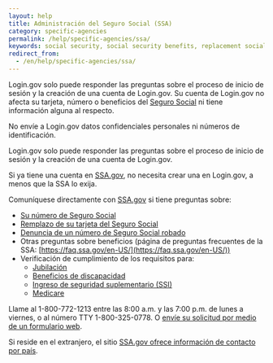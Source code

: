 ```yaml
---
layout: help 
title: Administración del Seguro Social (SSA) 
category: specific-agencies 
permalink: /help/specific-agencies/ssa/ 
keywords: social security, social security benefits, replacement social security card, social security card, ssa, social security card replacement, social security statement, replace social security card, new social security card, new card, replacement card, ss statement, social security account, social security administration, ssa.gov, i need a new social security card order: 3 
redirect_from:
  - /en/help/specific-agencies/ssa/
---
```


Login.gov solo puede responder las preguntas sobre el proceso de inicio de sesión y la creación de una cuenta de Login.gov. Su cuenta de Login.gov no afecta su tarjeta, número o beneficios del [Seguro Social](https://www.ssa.gov/) ni tiene información alguna al respecto.

No envíe a Login.gov datos confidenciales personales ni números de identificación.

Login.gov solo puede responder las preguntas sobre el proceso de inicio de sesión y la creación de una cuenta de Login.gov.

Si ya tiene una cuenta en [SSA.gov](https://www.ssa.gov/), no necesita crear una en Login.gov, a menos que la SSA lo exija.

Comuníquese directamente con [SSA.gov](https://www.ssa.gov/) si tiene preguntas sobre:

* [Su número de Seguro Social](https://www.ssa.gov/employer/ssnv.htm)
* [Remplazo de su tarjeta del Seguro Social](https://www.ssa.gov/number-card/replace-card)
* [Denuncia de un número de Seguro Social robado](https://www.ssa.gov/number-card/report-stolen-number)
* Otras preguntas sobre beneficios (página de preguntas frecuentes de la SSA: [https://faq.ssa.gov/en-US/](https://faq.ssa.gov/en-US/))
* Verificación de cumplimiento de los requisitos para:
  * [Jubilación](https://www.ssa.gov/retirement)
  * [Beneficios de discapacidad](https://www.ssa.gov/benefits/disability/)
  * [Ingreso de seguridad suplementario (SSI)](https://www.ssa.gov/ssi)
  * [Medicare](https://www.ssa.gov/medicare)

Llame al 1-800-772-1213 entre las&nbsp;8:00 a.m. y las&nbsp;7:00 p.m. de lunes a viernes, o al número TTY 1-800-325-0778. O [envíe su solicitud por medio de un formulario web](https://secure.ssa.gov/emailus/).

Si reside en el extranjero, el sitio [SSA.gov ofrece información de contacto por país](https://www.ssa.gov/foreign/).